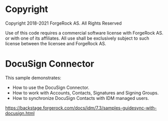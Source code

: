 Copyright
=============
Copyright 2018-2021 ForgeRock AS. All Rights Reserved

Use of this code requires a commercial software license with ForgeRock AS.
or with one of its affiliates. All use shall be exclusively subject
to such license between the licensee and ForgeRock AS.

DocuSign Connector
=============================

This sample demonstrates:
 * How to use the DocuSign Connector.
 * How to work with Accounts, Contacts, Signatures and Signing Groups.
 * How to synchronize DocuSign Contacts with IDM managed users.
  
https://backstage.forgerock.com/docs/idm/7.3/samples-guidesync-with-docusign.html